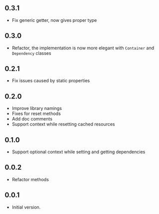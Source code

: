 ## 0.3.1

- Fix generic getter, now gives proper type

## 0.3.0

- Refactor, the implementation is now more elegant with `Container` and `Dependency` classes

## 0.2.1

- Fix issues caused by static properties

## 0.2.0

- Improve library namings
- Fixes for reset methods
- Add doc comments
- Support context while resetting cached resources

## 0.1.0

- Support optional context while setting and getting dependencies

## 0.0.2

- Refactor methods

## 0.0.1

- Initial version.
